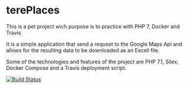 # terePlaces

This is a pet project wich purpose is to practice with PHP 7, Docker and Travis 

It is a simple application that send a request to the Google Maps Api and allows for the resulting data to be downloaded as an Excell file.

Some of the technologies and features of the project are PHP 7.1, Silex, Docker Compose and a Travis deployment script. 

[![Build Status](https://travis-ci.org/nataliobenitez/terePlaces.svg?branch=master)](https://travis-ci.org/nataliobenitez/terePlaces)
